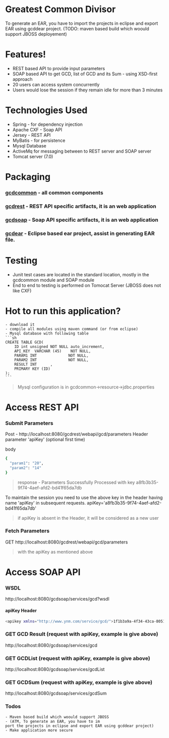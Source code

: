 # Greatest Common Divisor
To generate an EAR, you have to import the projects in eclipse and export EAR using gcddear project. (TODO: maven based build which woould support JBOSS deployement)

# Features!
  - REST based API to provide input parameters
  - SOAP based API to get GCD, list of GCD and its Sum
            - using XSD-first approach
  - 20 users can access system concurrently
  - Users would lose the session if they remain idle for more than 3 minutes

# Technologies Used
 - Spring - for dependency injection
 - Apache CXF - Soap API
 - Jersey - REST API
 - MyBatis - for persistence
 - Mysql Database
 - ActiveMq for messaging between to REST server and SOAP server
 - Tomcat server (7.0)

# Packaging
### [gcdcommon](https://github.com/ynmanware/gcd/tree/master/gcdcommon) - all common components 
### [gcdrest](https://github.com/ynmanware/gcd/tree/master/gcdrest) - REST API specific artifacts, it is an web application
### [gcdsoap](https://github.com/ynmanware/gcd/tree/master/gcdsoap) - Soap API specific artifacts, it is an web application  

### [gcdear](https://github.com/ynmanware/gcd/tree/master/gcdear) - Eclipse based ear project, assist in generating EAR file.  

# Testing
   - Junit test cases are located in the standard location, mostly in the gcdcommon module and SOAP module
   - End to end to testing is performed on Tomocat Server (JBOSS does not like CXF)

# Hot to run this application?
    - download it
    - compile all modules using maven command (or from eclipse)
    - Mysql database with following table
    ```sh
    CREATE TABLE GCD(
        ID int unsigned NOT NULL auto_increment,
        API_KEY  VARCHAR (45)    NOT NULL,
        PARAM1 INT              NOT NULL,
        PARAM2 INT              NOT NULL,
        RESULT INT      ,      
        PRIMARY KEY (ID)
    );
    ```
> Mysql configuration is in gcdcommon->resource->jdbc.properties
    
# Access REST API
### Submit Parameters
Post - http://localhost:8080/gcdrest/webapi/gcd/parameters
Header parameter  'apiKey' (optional first time)

body
```sh
{
  "param1": "20",
  "param2": "14"
}
```

> response - Parameters Successfully Processed with key a8fb3b35-9f74-4aef-afd2-bd41f65da7db

To maintain the session you need to use the above key in the header having name 'apiKey' in subsequent requests. 
apiKey='a8fb3b35-9f74-4aef-afd2-bd41f65da7db' 
> if apiKey is absent in the Header, it will be considered as a new user

### Fetch Parameters
GET http://localhost:8080/gcdrest/webapi/gcd/parameters 
> with the apiKey as mentioned above

# Access SOAP API
### WSDL
http://localhost:8080/gcdsoap/services/gcd?wsdl
#### apiKey Header
```sh
<apikey xmlns="http://www.ynm.com/service/gcd/">1f1b3a9a-4f34-43ca-8051-9af2c183525e</apikey>
```

### GET GCD Result (request with apiKey, example is give above)
http://localhost:8080/gcdsoap/services/gcd

### GET GCDList (request with apiKey, example is give above)
http://localhost:8080/gcdsoap/services/gcdList

### GET GCDSum (request with apiKey, example is give above)
http://localhost:8080/gcdsoap/services/gcdSum

### Todos
    - Maven based build which woould support JBOSS
    - (ATM, To generate an EAR, you have to im
    port the projects in eclipse and export EAR using gcddear project)
    - Make application more secure